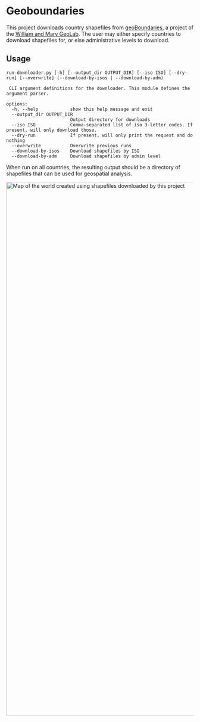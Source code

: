 # Geoboundaries

This project downloads country shapefiles from [geoBoundaries](https://www.geoboundaries.org/), a project of the [William and Mary GeoLab](https://sites.google.com/view/wmgeolab/). The user may either specify countries to download shapefiles for, or else administrative levels to download.

## Usage
```
run-downloader.py [-h] [--output_dir OUTPUT_DIR] [--iso ISO] [--dry-run] [--overwrite] (--download-by-isos | --download-by-adm)

 CLI argument definitions for the downloader. This module defines the argument parser. 

options:
  -h, --help            show this help message and exit
  --output_dir OUTPUT_DIR
                        Output directory for downloads
  --iso ISO             Comma-separated list of iso 3-letter codes. If present, will only download those.
  --dry-run             If present, will only print the request and do nothing
  --overwrite           Overwrite previous runs
  --download-by-isos    Download shapefiles by ISO
  --download-by-adm     Download shapefiles by admin level
```

When run on all countries, the resulting output should be a directory of shapefiles that can be used for geospatial analysis.

<img width="1433" alt="Map of the world created using shapefiles downloaded by this project" src="https://github.com/user-attachments/assets/3699c16b-ce8a-4bdd-82c8-93fec04c939b">
